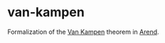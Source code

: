 # van-kampen
Formalization of the [Van Kampen](https://en.wikipedia.org/wiki/Seifert%E2%80%93Van_Kampen_theorem) theorem in [Arend](https://github.com/JetBrains/Arend).

